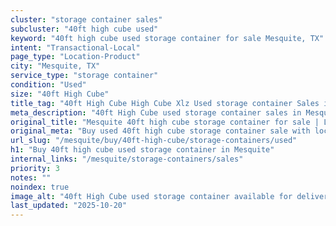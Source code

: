 ```yaml
---
cluster: "storage container sales"
subcluster: "40ft high cube used"
keyword: "40ft high cube used storage container for sale Mesquite, TX"
intent: "Transactional-Local"
page_type: "Location-Product"
city: "Mesquite, TX"
service_type: "storage container"
condition: "Used"
size: "40ft High Cube"
title_tag: "40ft High Cube High Cube Xlz Used storage container Sales in Mesquite | LC Container"
meta_description: "40ft High Cube used storage container sales in Mesquite. High cube containers with extra height. Fast delivery, competitive pricing. Serving storage containers area. Quote ID: NGG. Call (214) 524-4168 for your free quote today."
original_title: "Mesquite 40ft high cube storage container for sale | LC"
original_meta: "Buy used 40ft high cube storage container sale with local delivery in Mesquite, TX. LC Container — local Since 2003. Request a fast quote today."
url_slug: "/mesquite/buy/40ft-high-cube/storage-containers/used"
h1: "Buy 40ft high cube used storage container in Mesquite"
internal_links: "/mesquite/storage-containers/sales"
priority: 3
notes: ""
noindex: true
image_alt: "40ft High Cube used storage container available for delivery in Mesquite"
last_updated: "2025-10-20"
---
```


<!-- TODO: Add unique city/inventory copy, images, and internal links here. -->
